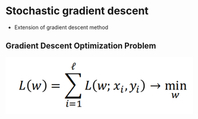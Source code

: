 [logo]: ../images/GradientDescentOptimizationProblem.png "Logo Title Text 2"

# Stochastic gradient descent

- Extension of gradient descent method

## Gradient Descent Optimization Problem

![alt text][logo]




